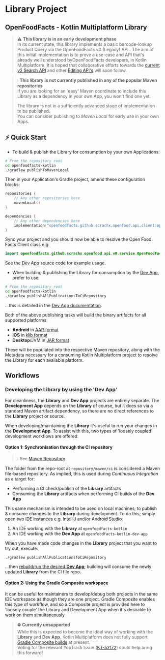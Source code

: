 # Library Project

## OpenFoodFacts - Kotlin Multiplatform Library


> ⚠️ **This library is in an early development phase**  
> In its current state, this library implements a basic barcode-lookup Product Query via the OpenFoodFacts v0 (Legacy) API .  The aim of this initial implementation is to prove a use-case and API that's already well understood byOpenFoodFacts developers, in Kotlin Multiplatform.  It is hoped that collaborative efforts towards the [current v2 Search API](https://openfoodfacts.github.io/api-documentation/) and other [Editing API's](https://openfoodfacts.github.io/api-documentation/#jump-2READrequests-Getnutritionfactsforaspecificbarcode) will soon follow.

>  ℹ️ **This library is not currently published in any of the popular Maven repositories**  
> If you are looking for an 'easy' Maven coordinate to include this Library as a dependency in your own App, you won't find one yet.
> 
> The library is not in a sufficiently advanced stage of implementation to be published.  
> You can consider publishing to *Maven Local* for early use in your own Apps.

## ⚡️ Quick Start

- To build & publish the Library for consumption by your own Applications:
```bash
# From the repository root
cd openfoodfacts-kotlin
./gradlew publishToMavenLocal
```

Then in your Application's Gradle project, amend these configuration blocks:
```kotlin
repositories {
    // Any other repositories here
    mavenLocal()
}

dependencies {
    // Any other dependencies here
    implementation("openfoodfacts.github.scrachx.openfood.api.client:openfoodfacts-kotlin:1.0-SNAPSHOT")
}
```
Sync your project and you should now be able to resolve the Open Food Facts Client class e.g:
```kotlin
import openfoodfacts.github.scrachx.openfood.api.v0.service.OpenFoodFactsClient 
```
See the [Dev App](../openfoodfacts-kotlin-dev-app/README.md) source code for example usage.

- When building & publishing the Library for consumption by the [Dev App](../openfoodfacts-kotlin-dev-app/README.md), prefer to use:
```bash
# From the repository root
cd openfoodfacts-kotlin
./gradlew publishAllPublicationsToCiRepository
```
...this is detailed in the [Dev App documentation](../openfoodfacts-kotlin-dev-app/README.md).

Both of the above publishing tasks will build the binary artifacts for all supported platforms:
  - **Android** in [AAR format](https://developer.android.com/studio/projects/android-library)
  - **iOS** in [klib format](https://kotlinlang.org/docs/native-libraries.html)
  - **Desktop**/JVM in [JAR format](https://docs.oracle.com/javase/tutorial/deployment/jar/basicsindex.html)

These will be populated into the respective Maven repository, along with the Metadata necessary for a consuming Kotlin Multiplatform project to resolve the Library for each available platform.

## Workflows

### Developing the Library by using the 'Dev App'

For cleanliness, the **Library** and **Dev App** projects are entirely separate.
The **Development App** depends on the **Library** of course, but it does so via a standard Maven artifact dependency, so there are no direct references to the **Library** project or source.

When developing/maintaining the **Library** it's useful to run your changes in the **Development App**.
To assist with this, two types of 'loosely coupled' development workflows are offered:

#### Option 1: Synchronisation through the CI repository

> ℹ️ See [Maven Repository](../repository/maven/ci/README.md)

The folder from the repo-root at `repository/maven/ci` is considered a Maven file-based repository.
As implied, this is used during *Continuous Integration* as a target for:

- Performing a CI check/publish of the **Library** artifacts
- Consuming the **Library** artifacts when performing CI builds of the **Dev App**

This same mechanism is intended to be used on local machines; to publish & consume changes to the **Library** during development.  To do this; simply open two IDE instances e.g. IntelliJ and/or Android Studio:

1. An IDE working with the **Library** at `openfoodfacts-kotlin`
2. An IDE working with the **Dev App** at `openfoodfacts-kotlin-dev-app`

When you have made code changes in the **Library** project that you want to try out, execute:
```
./gradlew publishAllPublicationsToCiRepository
```
...then [rebuild/run the desired **Dev App**](../openfoodfacts-kotlin-dev-app/README.md#running-the-dev-app); building will consume the newly updated **Library** from the CI file repo.

#### Option 2: Using the Gradle Composite workspace

It can be useful for maintainers to develop/debug both projects in the same IDE workspace as though they are one project.
Gradle Composite enables this type of workflow, and so a Composite project is provided here to 'loosely couple' the Library and Development App when it's desirable to work on them simultaneously.

>  ⛔️ **Currently unsupported**  
> While this is expected to become the ideal way of working with the **Library** and **Dev App**,
> Kotlin Multiplatform does not fully support [Gradle Composite builds](https://docs.gradle.org/current/userguide/composite_builds.html) at present.  
> Voting for the relevant YouTrack Issue ([KT-52172](https://youtrack.jetbrains.com/issue/KT-52172)) could help bring this forward!  
